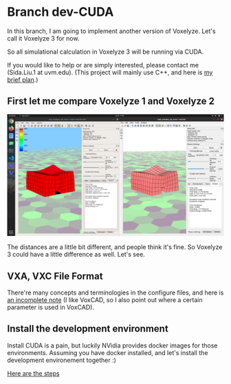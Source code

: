 # Branch dev-CUDA

In this branch, I am going to implement another version of Voxelyze. Let's call it Voxelyze 3 for now.

So all simulational calculation in Voxelyze 3 will be running via CUDA.

If you would like to help or are simply interested, please contact me (Sida.Liu.1 at uvm.edu). (This project will mainly use C++, and here is [my brief plan](https://github.com/liusida/Voxelyze/blob/dev-CUDA/doc/Plan.txt).)

## First let me compare Voxelyze 1 and Voxelyze 2

![VX1 vs VX2](https://github.com/liusida/Voxelyze/blob/dev-CUDA/doc/VX1vsVX2.png?raw=true)

The distances are a little bit different, and people think it's fine. So Voxelyze 3 could have a little difference as well. Let's see.

## VXA, VXC File Format

There're many concepts and terminologies in the configure files, and here is [an incomplete note](https://github.com/liusida/Voxelyze/blob/dev-CUDA/doc/Format_of_VXA.txt) (I like VoxCAD, so I also point out where a certain parameter is used in VoxCAD).

## Install the development environment

Install CUDA is a pain, but luckily NVidia provides docker images for those environments. Assuming you have docker installed, and let's install the development environement together :)

[Here are the steps](https://github.com/liusida/Voxelyze/blob/dev-CUDA/doc/install.md)